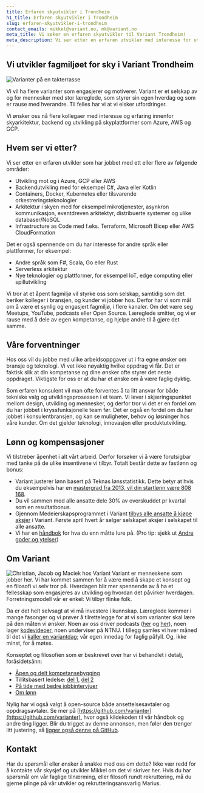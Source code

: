 ```yaml
---
title: Erfaren skyutvikler i Trondheim
h1_title: Erfaren skyutvikler i Trondheim
slug: erfaren-skyutvikler-i-trondheim
contact_emails: mikkel@variant.no, mk@variant.no
meta_title: Vi søker en erfaren skyutvikler til Variant Trondheim!
meta_description: Vi ser etter en erfaren utvikler med interesse for utvikling med skyteknologi.
---
```


## Vi utvikler fagmiljøet for sky i Variant Trondheim

![Varianter på en takterrasse](/images/utvikler-takterrasse.png)

Vi vil ha flere varianter som engasjerer og motiverer. Variant er et selskap av og for mennesker med stor læreglede, som styrer sin egen hverdag og som er rause med hverandre. Til felles har vi at vi elsker utfordringer.

Vi ønsker oss nå flere kollegaer med interesse og erfaring innenfor skyarkitektur, backend og utvikling på skyplattformer som Azure, AWS og GCP.

## Hvem ser vi etter?

Vi ser etter en erfaren utvikler som har jobbet med ett eller flere av følgende områder:

- Utvikling mot og i Azure, GCP eller AWS
- Backendutvikling med for eksempel C#, Java eller Kotlin
- Containers, Docker, Kubernetes eller tilsvarende orkestreringsteknologier
- Arkitektur i skyen med for eksempel mikrotjenester, asynkron kommunikasjon, eventdreven arkitektyr, distribuerte systemer og ulike databaser/NoSQL
- Infrastructure as Code med f.eks. Terraform, Microsoft Bicep eller AWS CloudFormation

Det er også spennende om du har interesse for andre språk eller plattformer, for eksempel:

- Andre språk som F#, Scala, Go eller Rust
- Serverless arkitektur
- Nye teknologier og plattformer, for eksempel IoT, edge computing eller spillutvikling

Vi tror at et åpent fagmiljø vil styrke oss som selskap, samtidig som det beriker kolleger i bransjen, og kunder vi jobber hos. Derfor har vi som mål om å være et synlig og engasjert fagmiljø, i flere kanaler. Om det være seg Meetups, YouTube, podcasts eller Open Source. Læreglede smitter, og vi er rause med å dele av egen kompetanse, og hjelpe andre til å gjøre det samme.

## Våre forventninger

Hos oss vil du jobbe med ulike arbeidsoppgaver ut i fra egne ønsker om bransje og teknologi. Vi vet ikke nøyaktig hvilke oppdrag vi får. Det er faktisk slik at din kompetanse og dine ønsker ofte styrer det neste oppdraget. Viktigste for oss er at du har et ønske om å være faglig dyktig.

Som erfaren konsulent vil man ofte forventes å ta litt ansvar for både tekniske valg og utviklingsprosessen i et team. Vi lever i skjæringspunktet mellom design, utvikling og mennesker, og derfor tror vi det er en fordel om du har jobbet i kryssfunksjonelle team før. Det er også en fordel om du har jobbet i konsulentbransjen, og kan se muligheter, behov og løsninger hos våre kunder. Om det gjelder teknologi, innovasjon eller produktutvikling.

## Lønn og kompensasjoner

Vi tilstreber åpenhet i alt vårt arbeid. Derfor forsøker vi å være forutsigbar med tanke på de ulike insentivene vi tilbyr. Totalt består dette av fastlønn og bonus:

- Variant justerer lønn basert på Teknas lønsstatistikk. Dette betyr at hvis du eksempelvis har en [mastergrad fra 2013, vil din startlønn være 808 168](/kalkulator?year=2013&degree=masters).
- Du vil sammen med alle ansatte dele 30% av overskuddet pr kvartal som en resultatbonus.
- Gjennom Medeierskapsprogrammet i Variant [tilbys alle ansatte å kjøpe aksjer](https://blog.variant.no/invitasjon-til-%C3%A5-kj%C3%B8pe-aksjer-i-variant-as-27a29a307cb2) i Variant. Første april hvert år selger selskapet aksjer i selskapet til alle ansatte.
- Vi har en [håndbok](https://handbook.variant.no/) for hva du enn måtte lure på. (Pro tip: sjekk ut [Andre goder og ytelser](https://handbook.variant.no/#andre-goder-og-ytelser))

## Om Variant

![Christian, Jacob og Maciek hos Variant](/images/utvikler-jacob.png)
Variant er menneskene som jobber her. Vi har kommet sammen for å være med å skape et konsept og en filosofi vi selv tror på. Hverdagen blir mer spennende av å ha et fellesskap som engasjeres av utvikling og hvordan det påvirker hverdagen. Forretningsmodell vår er enkel: Vi tilbyr flinke folk.

Da er det helt selvsagt at vi må investere i kunnskap. Læreglede kommer i mange fasonger og vi prøver å tilrettelegge for at vi som varianter skal lære på den måten vi ønsker. Noen av oss driver podcasts ([her](http://bartjs.io/tag/podcast-episode/) og [her](https://kortslutning.fun/)), noen lager [kodevideoer](https://youtube.com/kodesnutt), noen underviser på NTNU. I tillegg samles vi hver måned til det vi [kaller en variantdag](https://blog.variant.no/tagged/variantdag); vår egen innedag for faglig påfyll. Og, ikke minst, for å møtes.

Konseptet og filosofien som er beskrevet over har vi behandlet i detalj, foråsidetsånn:

- [Åpen og delt kompetansebygging](https://blog.variant.no/aapen-og-delt-kompetansebygging-c229771eee93)
- Tillitsbasert ledelse: [del 1](https://blog.variant.no/tillitsbasert-ledelse-del-1-hva-og-hvorfor-86f6aa485cf9), [del 2](https://blog.variant.no/tillitsbasert-ledelse-del-2-sette-retning-449452fcc6a6)
- [På tide med bedre jobbintervjuer](https://blog.variant.no/paa-tide-med-bedre-jobbintervjuer-e59f6789a134)
- [Om lønn](https://blog.variant.no/bonusutbetaling-og-l%C3%B8nnsjusteringer-c6d340f0a6d)

Nylig har vi også valgt å open-source både ansettelsesavtaler og oppdragsavtaler. Se mer på [https://github.com/varianter](https://github.com/varianter), hvor også kildekoden til vår håndbok og andre ting ligger. Blir du trigget av denne annonsen, men føler den trenger litt justering, så [ligger også denne på GitHub](https://github.com/varianter/variant.no/blob/master/src/jobs/pages/erfaren-skyutvikler-i-trondheim.md).

## Kontakt

Har du spørsmål eller ønsker å snakke med oss om dette? Ikke vær redd for å kontakte vår skysjef og utvikler Mikkel om det vi skriver her. Hvis du har spørsmål om vår faglige tilnærming, eller filosofi rundt rekruttering, må du gjerne plinge på vår utvikler og rekrutteringsansvarlig Marius.
